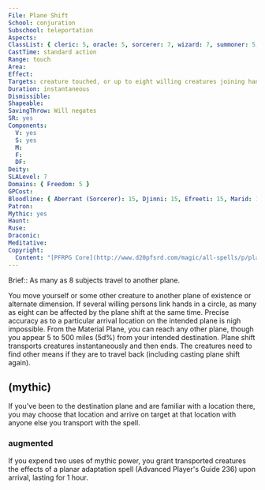 ```yaml
---
File: Plane Shift
School: conjuration
Subschool: teleportation
Aspects: 
ClassList: { cleric: 5, oracle: 5, sorcerer: 7, wizard: 7, summoner: 5, witch: 7, shaman: 7, psychic: 5, spiritualist: 5, unchained summoner: 6, medium: 4 }
CastTime: standard action
Range: touch
Area: 
Effect: 
Targets: creature touched, or up to eight willing creatures joining hands
Duration: instantaneous
Dismissible: 
Shapeable: 
SavingThrow: Will negates
SR: yes
Components:
  V: yes
  S: yes
  M: 
  F: 
  DF: 
Deity: 
SLALevel: 7
Domains: { Freedom: 5 }
GPCost: 
Bloodline: { Aberrant (Sorcerer): 15, Djinni: 15, Efreeti: 15, Marid: 15, Shaitan: 15 }
Patron: 
Mythic: yes
Haunt: 
Ruse: 
Draconic: 
Meditative: 
Copyright:
  Content: "[PFRPG Core](http://www.d20pfsrd.com/magic/all-spells/p/plane-shift)"
---
```

Brief:: As many as 8 subjects travel to another plane.

You move yourself or some other creature to another plane of existence or alternate dimension. If several willing persons link hands in a circle, as many as eight can be affected by the plane shift at the same time. Precise accuracy as to a particular arrival location on the intended plane is nigh impossible. From the Material Plane, you can reach any other plane, though you appear 5 to 500 miles (5d%) from your intended destination. Plane shift transports creatures instantaneously and then ends. The creatures need to find other means if they are to travel back (including casting plane shift again).


## (mythic)

If you've been to the destination plane and are familiar with a location there, you may choose that location and arrive on target at that location with anyone else you transport with the spell.


### augmented

If you expend two uses of mythic power, you grant transported creatures the effects of a planar adaptation spell (Advanced Player's Guide 236) upon arrival, lasting for 1 hour.

